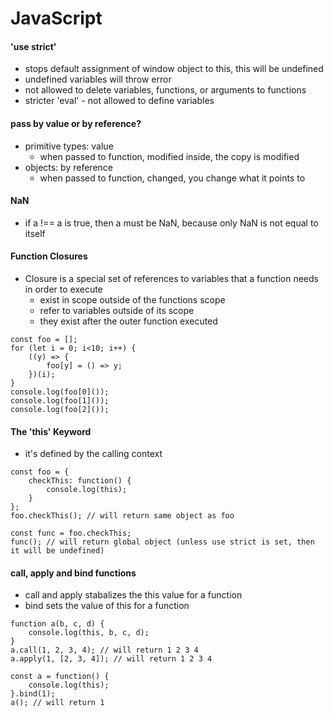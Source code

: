 

# JavaScript

#### 'use strict'
- stops default assignment of window object to this, this will be undefined
- undefined variables will throw error
- not allowed to delete variables, functions, or arguments to functions
- stricter 'eval' - not allowed to define variables

#### pass by value or by reference?
- primitive types: value
    - when passed to function, modified inside, the copy is modified
- objects: by reference
    - when passed to function, changed, you change what it points to
#### NaN
- if a !== a is true, then a must be NaN, because only NaN is not equal to itself

#### Function Closures
- Closure is a special set of references to variables that a function needs in order to execute
    - exist in scope outside of the functions scope
    - refer to variables outside of its scope
    - they exist after the outer function executed
```
const foo = [];
for (let i = 0; i<10; i++) {
    ((y) => {
        foo[y] = () => y;
    })(i);
}
console.log(foo[0]());
console.log(foo[1]());
console.log(foo[2]());
```

#### The 'this' Keyword
- it's defined by the calling context
```
const foo = {
    checkThis: function() {
        console.log(this);
    }
};
foo.checkThis(); // will return same object as foo

const func = foo.checkThis;
func(); // will return global object (unless use strict is set, then it will be undefined)
```

#### call, apply and bind functions
- call and apply stabalizes the this value for a function
- bind sets the value of this for a function
```
function a(b, c, d) {
    console.log(this, b, c, d);
}
a.call(1, 2, 3, 4); // will return 1 2 3 4
a.apply(1, [2, 3, 4]); // will return 1 2 3 4

const a = function() {
    console.log(this);
}.bind(1);
a(); // will return 1
```


